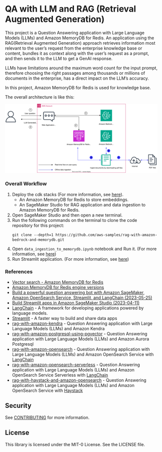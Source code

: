 # QA with LLM and RAG (Retrieval Augmented Generation)

This project is a Question Answering application with Large Language Models (LLMs) and Amazon MemoryDB for Redis. An application using the RAG(Retrieval Augmented Generation) approach retrieves information most relevant to the user’s request from the enterprise knowledge base or content, bundles it as context along with the user’s request as a prompt, and then sends it to the LLM to get a GenAI response.

LLMs have limitations around the maximum word count for the input prompt, therefore choosing the right passages among thousands or millions of documents in the enterprise, has a direct impact on the LLM’s accuracy.

In this project, Amazon MemoryDB for Redis is used for knowledge base.

The overall architecture is like this:

![rag_with_bedrock_memorydb_arch](./cdk_stacks/rag_with_bedrock_memorydb_arch.svg)

### Overall Workflow

1. Deploy the cdk stacks (For more information, see [here](./cdk_stacks/README.md)).
   - An Amazon MemoryDB for Redis to store embeddings.
   - An SageMaker Studio for RAG application and data ingestion to Amazon MemoryDB for Redis.
2. Open SageMaker Studio and then open a new terminal.
3. Run the following commands on the terminal to clone the code repository for this project:
   ```
   git clone --depth=1 https://github.com/aws-samples/rag-with-amazon-bedrock-and-memorydb.git
   ```
4. Open `data_ingestion_to_memorydb.ipynb` notebook and Run it. (For more information, see [here](./data_ingestion_to_vectordb/data_ingestion_to_memorydb.ipynb))
5. Run Streamlit application. (For more information, see [here](./app/README.md))

### References

  * [Vector search - Amazon MemoryDB for Redis](https://docs.aws.amazon.com/memorydb/latest/devguide/vector-search.html)
  * [Amazon MemoryDB for Redis engine versions](https://docs.aws.amazon.com/memorydb/latest/devguide/engine-versions.html)
  * [Build a powerful question answering bot with Amazon SageMaker, Amazon OpenSearch Service, Streamlit, and LangChain (2023-05-25)](https://aws.amazon.com/blogs/machine-learning/build-a-powerful-question-answering-bot-with-amazon-sagemaker-amazon-opensearch-service-streamlit-and-langchain/)
  * [Build Streamlit apps in Amazon SageMaker Studio (2023-04-11)](https://aws.amazon.com/blogs/machine-learning/build-streamlit-apps-in-amazon-sagemaker-studio/)
  * [LangChain](https://python.langchain.com/docs/get_started/introduction.html) - A framework for developing applications powered by language models.
  * [Streamlit](https://streamlit.io/) - A faster way to build and share data apps
  * [rag-with-amazon-kendra](https://github.com/ksmin23/rag-with-amazon-kendra) - Question Answering application with Large Language Models (LLMs) and Amazon Kendra
  * [rag-with-amazon-postgresql-using-pgvector](https://github.com/aws-samples/rag-with-amazon-postgresql-using-pgvector) - Question Answering application with Large Language Models (LLMs) and Amazon Aurora Postgresql
  * [rag-with-amazon-opensearch](https://github.com/ksmin23/rag-with-amazon-opensearch) - Question Answering application with Large Language Models (LLMs) and Amazon OpenSearch Service with [LangChain](https://www.langchain.com/)
  * [rag-with-amazon-opensearch-serverless](https://github.com/aws-samples/rag-with-amazon-opensearch-serverless) - Question Answering application with Large Language Models (LLMs) and Amazon OpenSearch Service Serverless with [LangChain](https://www.langchain.com/)
  * [rag-with-haystack-and-amazon-opensearch](https://github.com/ksmin23/rag-with-haystack-and-amazon-opensearch) - Question Answering application with Large Language Models (LLMs) and Amazon OpenSearch Service with [Haystack](https://haystack.deepset.ai/)

## Security

See [CONTRIBUTING](CONTRIBUTING.md#security-issue-notifications) for more information.

## License

This library is licensed under the MIT-0 License. See the LICENSE file.
